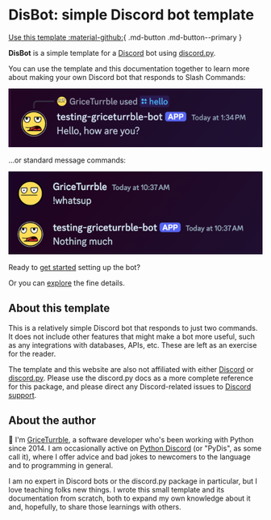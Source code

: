 # DisBot: simple Discord bot template

[Use this template :material-github:](https://github.com/new?template_name=disbot&template_owner=GriceTurrble){ .md-button .md-button--primary }

**DisBot** is a simple template for a [Discord] bot using [discord.py].

You can use the template and this documentation together to learn more about
making your own Discord bot that responds to Slash Commands:

![The test bot responding to /hello slash command](imgs/example-disbot-hello.png)

...or standard message commands:

![The test bot responding to !whatsup command](imgs/example-disbot-whatsup.png)

Ready to [get started](getting_started.md) setting up the bot?

Or you can [explore](explore.md) the fine details.

## About this template

This is a relatively simple Discord bot that responds to just two commands.
It does not include other features that might make a bot more useful,
such as any integrations with databases, APIs, etc.
These are left as an exercise for the reader.

The template and this website are also not affiliated with either [Discord] or [discord.py].
Please use the discord.py docs as a more complete reference for this package,
and please direct any Discord-related issues to [Discord support].

## About the author

:wave: I'm [GriceTurrble](https://github.com/griceturrble),
a software developer who's been working with Python since 2014.
I am occasionally active on [Python Discord] (or "PyDis", as some call it),
where I offer advice and bad jokes to newcomers to the language
and to programming in general.

I am no expert in Discord bots or the discord.py package in particular,
but I love teaching folks new things.
I wrote this small template and its documentation from scratch,
both to expand my own knowledge about it
and, hopefully, to share those learnings with others.

[discord]: https://discord.com/
[discord support]: https://support.discord.com/hc/en-us
[discord.py]: https://discordpy.readthedocs.io/
[Python Discord]: https://www.pythondiscord.com/
